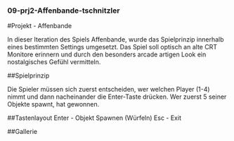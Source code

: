 ### 09-prj2-Affenbande-tschnitzler

#Projekt - Affenbande

In dieser Iteration des Spiels Affenbande, wurde das Spielprinzip innerhalb eines bestimmten Settings umgesetzt.
Das Spiel soll optisch an alte CRT Monitore erinnern und durch den besonders arcade artigen Look ein nostalgisches Gefühl vermitteln.

##Spielprinzip

Die Spieler müssen sich zuerst entscheiden, wer welchen Player (1-4) nimmt und dann nacheinander die Enter-Taste drücken.
Wer zuerst 5 seiner Objekte spawnt, hat gewonnen.

##Tastenlayout
Enter - Objekt Spawnen (Würfeln)
Esc - Exit

##Gallerie
